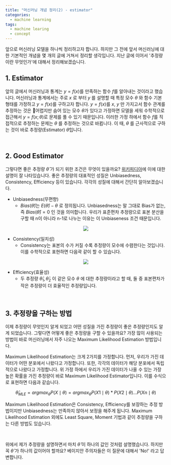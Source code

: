 ```yaml
---
title: "머신러닝 개념 정리(2) - estimator"
categories:
  - machine learning 
tags:
  - machine learing
  - concept
---
```


앞으로 머신러닝 모델을 하나씩 정리하고자 합니다. 하지만 그 전에 앞서 머신러닝에 대한 기본적인 개념을 몇 개의 글에 거쳐서 정리할 생각입니다. 지난 글에 이어서 '추정량이란 무엇인가'에 대해서 정리해보겠습니다. 



## 1. Estimator

앞의 글에서 머신러닝과 통계는 $y=f(x)​$를 만족하는 함수 $f​$를 알아내는 것이라고 했습니다. 머신러닝과 통계에서는 주로 $x​$ 로 부터 $y​$ 를 설명할 때 특정 모수 $\theta​$ 와 함수 기본 형태를 가정하고 $y = f(x)​$를 구하고자 합니다.  $y=f(x)​$를 $x​$, $y​$ 만 가지고서 함수 관계를 추정하는 것은 어렵지만 숨어 있는 모수 $\theta​$가 있다고 가정하면 모델을 세워 수학적으로 접근해서 $y = f(x; \theta)​$로 문제를 풀 수 있기 때문입니다. 이러한 가정 하에서 함수 $f​$를 직접적으로 추정하는 문제는 $\theta​$ 를 추정하는 것으로 바뀝니다. 이 때, $\theta​$ 를 근사적으로 구하는 것이 바로 추정량(Estimator) $\hat{\theta}​$ 입니다.

<br/>

## 2. Good Estimator

그렇다면 좋은 추정량 $\hat{\theta}$ 가 되기 위한 조건은 무엇이 있을까요? [위키피디아](https://ko.wikipedia.org/wiki/%EC%B6%94%EC%A0%95%EB%9F%89)에 이에 대한 설명이 잘 나타있습니다. 좋은 추정량의 대표적인 성질은 Unbiasedness, Consistency, Efficiency 등이 있습니다. 각각의 성질에 대해서 간단히 알아보겠습니다.

- Unbiasedness(무편향)
  - $Bias(\hat{\theta})$는 $E(\hat{\theta}) - \theta$ 로 정의됩니다. Unbiasedness는 말 그대로 Bias가 없는, 즉 $Bias(\hat{\theta}) = 0$ 인 것을 의미합니다. 우리가 표준편차 추정량으로 표본 분산을 구할 때  n이 아니라 n-1로 나누는 이유는 이 Unbiaseness 조건 때문입니다.

<p align="center">
    <img src="https://lifesailor.github.io/assets/images/machine-learning/biasedness.png">
</p>

- Consistency(일치성)
  - Consistency는 표본의 수가 커질 수록 추정량이 모수에 수렴한다는 것입니다. 이를 수학적으로 표현하면 다음곽 같이 할 수 있습니다.

<p align="center">
    <img src="https://lifesailor.github.io/assets/images/machine-learning/consistency.png">
</p>

- Efficiency(효율성)
  - 두 추정량 $\hat{\theta}_1, \hat{\theta}_2$ 이 같은 모수 $\theta$ 에 대한 추정량이라고 할 때, 둘 중 표본편차가 작은 추정량이 더 효율적인 추정량입니다.

<br/>

## 3. 추정량을 구하는 방법

이제 추정량이 무엇인지 알게 되었고 어떤 성질을 가진 추정량이 좋은 추정량인지도 알게 되었습니다. 그렇다면 어떻게 좋은 추정량을 구할 수 있을까요? 가장 많이 사용되는 방법이 바로 머신러닝에서 자주 나오는 Maximum Likelihood Estimation 방법입니다. 



Maximum Likelihood Estimation는 크게 2가지를 가정합니다. 먼저, 우리가 가진 데이터가 어떤 분포에서 나왔다고 가정합니다. 또한, 각각의 데이터가 해당 분포에서 독립적으로 나왔다고 가정합니다. 위 가정 하에서 우리가 가진 데이터가 나올 수 있는 가장 높은 확률을 가진 추정량이 바로 Maximum Likelihood Estimator입니다. 이를 수식으로 표현하면 다음과 같습니다.

$$ \hat{\theta}_{MLE} = argmax_{\theta}P(X \mid \theta) = argmax_{\theta} P(X1\mid \theta)*P(X2\mid \theta) \dots P(Xn \mid \theta) ​$$



Maximum Likelihood Estimation은 Consistency, Efficiency를 보장하는 추정 방법이지만 Unbiasedness는 만족하지 않아서 보정을 해주게 됩니다. Maximum Likelihood Estimation 외에도 Least Square, Moment 기법과 같이 추정량을 구하는 다른 방법도 있습니다.

<br/>

위에서 제가 추정량을 설명하면서 마치 $\hat{\theta}$ 이 하나의 값인 것처럼 설명했습니다. 하지만 꼭 $\hat{\theta}$ 가 하나의 값이어야 할까요? 베이지안 주의자들은 이 질문에 대해서 'No!' 라고 답변합니다.

